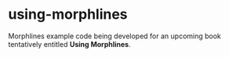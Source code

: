 # using-morphlines 

Morphlines example code being developed for an upcoming book tentatively entitled **Using Morphlines**.
